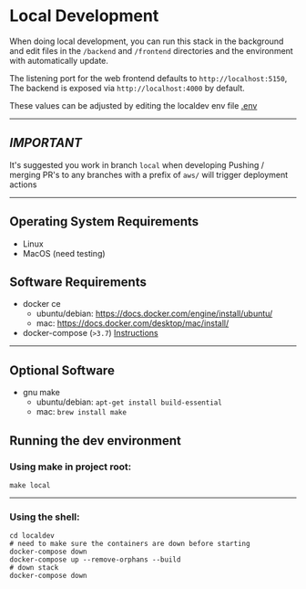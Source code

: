 # Local Development

When doing local development, you can run this stack in the background and
edit files in the `/backend` and `/frontend` directories and the environment
with automatically update.

The listening port for the web frontend defaults to `http://localhost:5150`,
The backend is exposed via `http://localhost:4000` by default.


These values can be adjusted by editing the localdev env file [.env](../localdev/.env)

---

## _*IMPORTANT*_

It's suggested you work in branch `local` when developing
Pushing / merging PR's to any branches with a prefix of `aws/` will trigger deployment actions

---

## Operating System Requirements

-   Linux
-   MacOS (need testing)

## Software Requirements

-   docker ce
    -   ubuntu/debian: https://docs.docker.com/engine/install/ubuntu/
    -   mac: https://docs.docker.com/desktop/mac/install/
-   docker-compose (`>3.7`) [Instructions](https://docs.docker.com/compose/install/)

---

## Optional Software

-   gnu make
    -   ubuntu/debian: `apt-get install build-essential`
    -   mac: `brew install make`

## Running the dev environment

### Using make in project root:

```
make local
```

---

### Using the shell:

```
cd localdev
# need to make sure the containers are down before starting
docker-compose down
docker-compose up --remove-orphans --build
# down stack
docker-compose down
```
